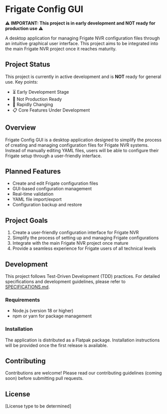 # Frigate Config GUI

⚠️ **IMPORTANT: This project is in early development and NOT ready for production use** ⚠️

A desktop application for managing Frigate NVR configuration files through an intuitive graphical user interface. This project aims to be integrated into the main Frigate NVR project once it reaches maturity.

## Project Status

This project is currently in active development and is **NOT** ready for general use. Key points:

- ⏳ Early Development Stage
- 🚫 Not Production Ready
- 🔄 Rapidly Changing
- 📋 Core Features Under Development

## Overview

Frigate Config GUI is a desktop application designed to simplify the process of creating and managing configuration files for Frigate NVR systems. Instead of manually editing YAML files, users will be able to configure their Frigate setup through a user-friendly interface.

## Planned Features

- Create and edit Frigate configuration files
- GUI-based configuration management
- Real-time validation
- YAML file import/export
- Configuration backup and restore

## Project Goals

1. Create a user-friendly configuration interface for Frigate NVR
2. Simplify the process of setting up and managing Frigate configurations
3. Integrate with the main Frigate NVR project once mature
4. Provide a seamless experience for Frigate users of all technical levels

## Development

This project follows Test-Driven Development (TDD) practices. For detailed specifications and development guidelines, please refer to [SPECIFICATIONS.md](SPECIFICATIONS.md).

### Requirements

- Node.js (version 18 or higher)
- npm or yarn for package management

### Installation

The application is distributed as a Flatpak package. Installation instructions will be provided once the first release is available.

## Contributing

Contributions are welcome! Please read our contributing guidelines (coming soon) before submitting pull requests.

## License

[License type to be determined]

